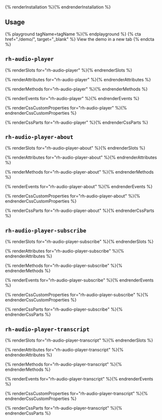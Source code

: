 {% renderInstallation %}{% endrenderInstallation %}

## Usage
{% playground tagName=tagName %}{% endplayground %}
{% cta href="./demo/", target="_blank" %}
View the demo in a new tab
{% endcta %}

## `rh-audio-player`
{% renderSlots  for="rh-audio-player" %}{% endrenderSlots %}

{% renderAttributes for="rh-audio-player" %}{% endrenderAttributes %}

{% renderMethods for="rh-audio-player" %}{% endrenderMethods %}

{% renderEvents for="rh-audio-player" %}{% endrenderEvents %}

{% renderCssCustomProperties for="rh-audio-player" %}{% endrenderCssCustomProperties %}

{% renderCssParts for="rh-audio-player" %}{% endrenderCssParts %}

## `rh-audio-player-about`
{% renderSlots  for="rh-audio-player-about" %}{% endrenderSlots %}

{% renderAttributes for="rh-audio-player-about" %}{% endrenderAttributes %}

{% renderMethods for="rh-audio-player-about" %}{% endrenderMethods %}

{% renderEvents for="rh-audio-player-about" %}{% endrenderEvents %}

{% renderCssCustomProperties for="rh-audio-player-about" %}{% endrenderCssCustomProperties %}

{% renderCssParts for="rh-audio-player-about" %}{% endrenderCssParts %}

## `rh-audio-player-subscribe`
{% renderSlots  for="rh-audio-player-subscribe" %}{% endrenderSlots %}

{% renderAttributes for="rh-audio-player-subscribe" %}{% endrenderAttributes %}

{% renderMethods for="rh-audio-player-subscribe" %}{% endrenderMethods %}

{% renderEvents for="rh-audio-player-subscribe" %}{% endrenderEvents %}

{% renderCssCustomProperties for="rh-audio-player-subscribe" %}{% endrenderCssCustomProperties %}

{% renderCssParts for="rh-audio-player-subscribe" %}{% endrenderCssParts %}

## `rh-audio-player-transcript`
{% renderSlots  for="rh-audio-player-transcript" %}{% endrenderSlots %}

{% renderAttributes for="rh-audio-player-transcript" %}{% endrenderAttributes %}

{% renderMethods for="rh-audio-player-transcript" %}{% endrenderMethods %}

{% renderEvents for="rh-audio-player-transcript" %}{% endrenderEvents %}

{% renderCssCustomProperties for="rh-audio-player-transcript" %}{% endrenderCssCustomProperties %}

{% renderCssParts for="rh-audio-player-transcript" %}{% endrenderCssParts %}